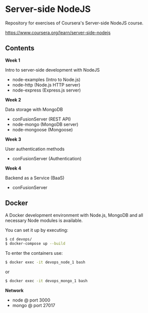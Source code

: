 # Server-side NodeJS
Repository for exercises of Coursera's Server-side NodeJS course.

https://www.coursera.org/learn/server-side-nodejs

## Contents

**Week 1**

Intro to server-side development with NodeJS

- node-examples (Intro to Node.js)
- node-http     (Node.js HTTP server)
- node-express  (Express.js server)

**Week 2**

Data storage with MongoDB 

- conFusionServer (REST API)
- node-mongo      (MongoDB server)
- node-mongoose   (Mongoose)

**Week 3**

User authentication methods

- conFusionServer (Authentication)

**Week 4**

Backend as a Service (BaaS)

- conFusionServer 

## Docker
A Docker development environment with Node.js, MongoDB and all necessary Node modules is available.

You can set it up by executing:

```bash
$ cd devops/
$ docker-compose up --build
```

To enter the containers use:

```bash
$ docker exec -it devops_node_1 bash
```
or
```bash
$ docker exec -it devops_mongo_1 bash
```

**Network**
- node  @ port 3000 
- mongo @ port 27017
